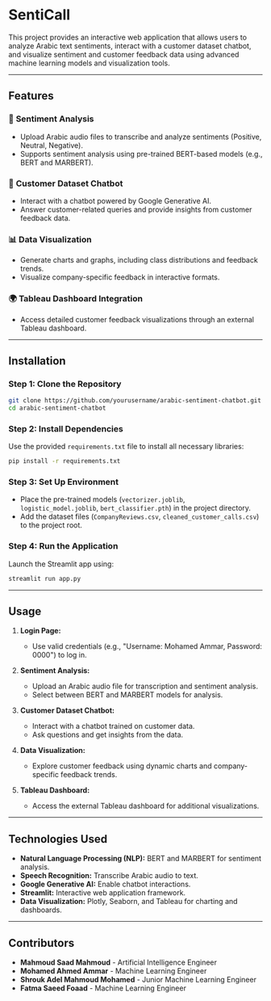 # SentiCall

This project provides an interactive web application that allows users to analyze Arabic text sentiments, interact with a customer dataset chatbot, and visualize sentiment and customer feedback data using advanced machine learning models and visualization tools.

---

## Features

### 🎯 **Sentiment Analysis**
- Upload Arabic audio files to transcribe and analyze sentiments (Positive, Neutral, Negative).
- Supports sentiment analysis using pre-trained BERT-based models (e.g., BERT and MARBERT).

### 🤖 **Customer Dataset Chatbot**
- Interact with a chatbot powered by Google Generative AI.
- Answer customer-related queries and provide insights from customer feedback data.

### 📊 **Data Visualization**
- Generate charts and graphs, including class distributions and feedback trends.
- Visualize company-specific feedback in interactive formats.

### 🌍 **Tableau Dashboard Integration**
- Access detailed customer feedback visualizations through an external Tableau dashboard.

---

## Installation

### Step 1: Clone the Repository
```bash
git clone https://github.com/yourusername/arabic-sentiment-chatbot.git
cd arabic-sentiment-chatbot
```

### Step 2: Install Dependencies
Use the provided `requirements.txt` file to install all necessary libraries:
```bash
pip install -r requirements.txt
```

### Step 3: Set Up Environment
- Place the pre-trained models (`vectorizer.joblib`, `logistic_model.joblib`, `bert_classifier.pth`) in the project directory.
- Add the dataset files (`CompanyReviews.csv`, `cleaned_customer_calls.csv`) to the project root.

### Step 4: Run the Application
Launch the Streamlit app using:
```bash
streamlit run app.py
```

---

## Usage

1. **Login Page:**
   - Use valid credentials (e.g., "Username: Mohamed Ammar, Password: 0000") to log in.
   
2. **Sentiment Analysis:**
   - Upload an Arabic audio file for transcription and sentiment analysis.
   - Select between BERT and MARBERT models for analysis.
   
3. **Customer Dataset Chatbot:**
   - Interact with a chatbot trained on customer data.
   - Ask questions and get insights from the data.

4. **Data Visualization:**
   - Explore customer feedback using dynamic charts and company-specific feedback trends.

5. **Tableau Dashboard:**
   - Access the external Tableau dashboard for additional visualizations.

---

## Technologies Used

- **Natural Language Processing (NLP):** BERT and MARBERT for sentiment analysis.
- **Speech Recognition:** Transcribe Arabic audio to text.
- **Google Generative AI:** Enable chatbot interactions.
- **Streamlit:** Interactive web application framework.
- **Data Visualization:** Plotly, Seaborn, and Tableau for charting and dashboards.

---

## Contributors

- **Mahmoud Saad Mahmoud** - Artificial Intelligence Engineer  
- **Mohamed Ahmed Ammar** - Machine Learning Engineer  
- **Shrouk Adel Mahmoud Mohamed** - Junior Machine Learning Engineer  
- **Fatma Saeed Foaad** - Machine Learning Engineer  
